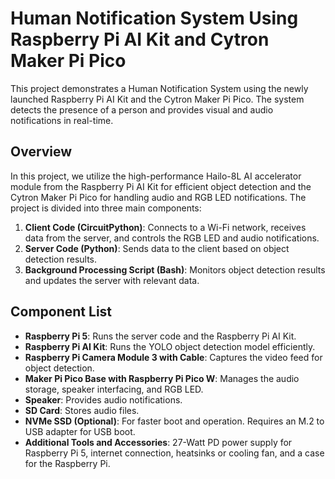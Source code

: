 # Human Notification System Using Raspberry Pi AI Kit and Cytron Maker Pi Pico

This project demonstrates a Human Notification System using the newly launched Raspberry Pi AI Kit and the Cytron Maker Pi Pico. The system detects the presence of a person and provides visual and audio notifications in real-time.

## Overview

In this project, we utilize the high-performance Hailo-8L AI accelerator module from the Raspberry Pi AI Kit for efficient object detection and the Cytron Maker Pi Pico for handling audio and RGB LED notifications. The project is divided into three main components:

1. **Client Code (CircuitPython)**: Connects to a Wi-Fi network, receives data from the server, and controls the RGB LED and audio notifications.
2. **Server Code (Python)**: Sends data to the client based on object detection results.
3. **Background Processing Script (Bash)**: Monitors object detection results and updates the server with relevant data.

## Component List

- **Raspberry Pi 5**: Runs the server code and the Raspberry Pi AI Kit.
- **Raspberry Pi AI Kit**: Runs the YOLO object detection model efficiently.
- **Raspberry Pi Camera Module 3 with Cable**: Captures the video feed for object detection.
- **Maker Pi Pico Base with Raspberry Pi Pico W**: Manages the audio storage, speaker interfacing, and RGB LED.
- **Speaker**: Provides audio notifications.
- **SD Card**: Stores audio files.
- **NVMe SSD (Optional)**: For faster boot and operation. Requires an M.2 to USB adapter for USB boot.
- **Additional Tools and Accessories**: 27-Watt PD power supply for Raspberry Pi 5, internet connection, heatsinks or cooling fan, and a case for the Raspberry Pi.

